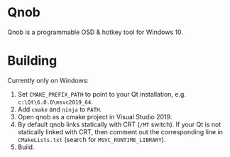Qnob
====
Qnob is a programmable OSD & hotkey tool for Windows 10.


Building
========

Currently only on Windows:
1. Set `CMAKE_PREFIX_PATH` to point to your Qt installation, e.g. `c:\Qt\6.0.0\msvc2019_64`.
2. Add `cmake` and `ninja` to `PATH`.
3. Open qnob as a cmake project in Visual Studio 2019.
4. By default qnob links statically with CRT (`/MT` switch). If your Qt is not statically linked with CRT, then comment out the corresponding line in `CMakeLists.txt` (search for `MSVC_RUNTIME_LIBRARY`).
5. Build.
